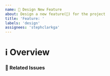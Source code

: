 ```yaml
---
name: 🎨 Design New Feature 
about: Design a new feature(🎨) for the project
title: 'Feature: '
labels: 'design'
assignees: 'stephclarkga'
---
```


# ℹ Overview

<!--- Provide an overview of the feature to be designed -->

### 📝 Related Issues

<!--- Pin any related issues -->
